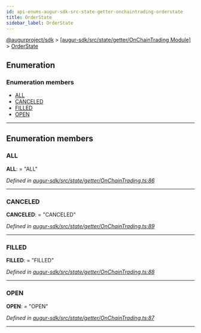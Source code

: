 ```yaml
---
id: api-enums-augur-sdk-src-state-getter-onchaintrading-orderstate
title: OrderState
sidebar_label: OrderState
---
```


[@augurproject/sdk](api-readme.md) > [[augur-sdk/src/state/getter/OnChainTrading Module]](api-modules-augur-sdk-src-state-getter-onchaintrading-module.md) > [OrderState](api-enums-augur-sdk-src-state-getter-onchaintrading-orderstate.md)

## Enumeration

### Enumeration members

* [ALL](api-enums-augur-sdk-src-state-getter-onchaintrading-orderstate.md#all)
* [CANCELED](api-enums-augur-sdk-src-state-getter-onchaintrading-orderstate.md#canceled)
* [FILLED](api-enums-augur-sdk-src-state-getter-onchaintrading-orderstate.md#filled)
* [OPEN](api-enums-augur-sdk-src-state-getter-onchaintrading-orderstate.md#open)

---

## Enumeration members

<a id="all"></a>

###  ALL

**ALL**:  = "ALL"

*Defined in [augur-sdk/src/state/getter/OnChainTrading.ts:86](https://github.com/AugurProject/augur/blob/0787bf1a23/packages/augur-sdk/src/state/getter/OnChainTrading.ts#L86)*

___
<a id="canceled"></a>

###  CANCELED

**CANCELED**:  = "CANCELED"

*Defined in [augur-sdk/src/state/getter/OnChainTrading.ts:89](https://github.com/AugurProject/augur/blob/0787bf1a23/packages/augur-sdk/src/state/getter/OnChainTrading.ts#L89)*

___
<a id="filled"></a>

###  FILLED

**FILLED**:  = "FILLED"

*Defined in [augur-sdk/src/state/getter/OnChainTrading.ts:88](https://github.com/AugurProject/augur/blob/0787bf1a23/packages/augur-sdk/src/state/getter/OnChainTrading.ts#L88)*

___
<a id="open"></a>

###  OPEN

**OPEN**:  = "OPEN"

*Defined in [augur-sdk/src/state/getter/OnChainTrading.ts:87](https://github.com/AugurProject/augur/blob/0787bf1a23/packages/augur-sdk/src/state/getter/OnChainTrading.ts#L87)*

___


